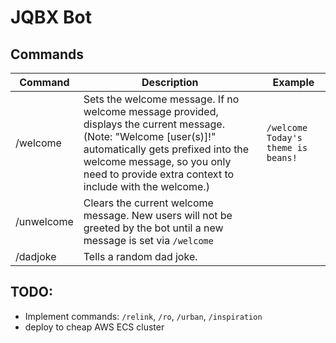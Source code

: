# JQBX Bot

## Commands

| Command | Description | Example |
| --- | --- | --- |
| /welcome | Sets the welcome message. If no welcome message provided, displays the current message. (Note: "Welcome [user(s)]!" automatically gets prefixed into the welcome message, so you only need to provide extra context to include with the welcome.) | `/welcome Today's theme is beans!` |
| /unwelcome | Clears the current welcome message. New users will not be greeted by the bot until a new message is set via `/welcome` | |
| /dadjoke | Tells a random dad joke. | |

## TODO:
* Implement commands: `/relink`, `/ro`, `/urban`, `/inspiration`
* deploy to cheap AWS ECS cluster